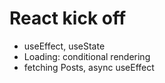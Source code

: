 # React kick off

- useEffect, useState
- Loading: conditional rendering
- fetching Posts, async useEffect
